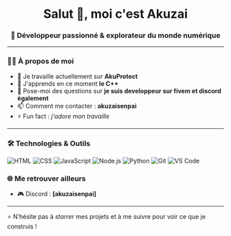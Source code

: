 <h1 align="center">Salut 👋, moi c'est Akuzai</h1>
<h3 align="center">🚀 Développeur passionné & explorateur du monde numérique</h3>

---

### 👨‍💻 À propos de moi

- 🔭 Je travaille actuellement sur **AkuProtect**
- 🌱 J'apprends en ce moment **le C++**
- 💬 Pose-moi des questions sur **je suis developpeur sur fivem et discord également**
- 📫 Comment me contacter : **akuzaisenpai**
- ⚡ Fun fact : *j'adore mon travaille*

---

### 🛠️ Technologies & Outils

![HTML](https://img.shields.io/badge/HTML5-E34F26?style=for-the-badge&logo=html5&logoColor=white)
![CSS](https://img.shields.io/badge/CSS3-1572B6?style=for-the-badge&logo=css3&logoColor=white)
![JavaScript](https://img.shields.io/badge/JavaScript-F7DF1E?style=for-the-badge&logo=javascript&logoColor=black)
![Node.js](https://img.shields.io/badge/Node.js-339933?style=for-the-badge&logo=nodedotjs&logoColor=white)
![Python](https://img.shields.io/badge/Python-3776AB?style=for-the-badge&logo=python&logoColor=white)
![Git](https://img.shields.io/badge/Git-F05032?style=for-the-badge&logo=git&logoColor=white)
![VS Code](https://img.shields.io/badge/VSCODE-007ACC?style=for-the-badge&logo=visual-studio-code&logoColor=white)

### 🌐 Me retrouver ailleurs

- 🎮 Discord : **[akuzaisenpai]**

---

⭐️ N’hésite pas à *starrer* mes projets et à me suivre pour voir ce que je construis !

